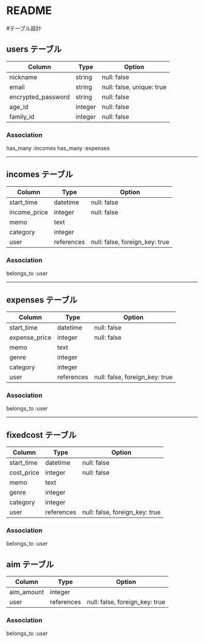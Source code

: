 # README
#テーブル設計

## users テーブル

| Column                | Type     | Option                     |
| --------------------- | -------- | -------------------------- |
| nickname              | string   | null: false                | 
| email                 | string   | null: false, unique: true  |
| encrypted_password    | string   | null: false                | 
| age_id                | integer  | null: false                |
| family_id             | integer  | null: false                |


### Association
has_many :incomes
has_many :expenses

--------------------------------------------------------------------

## incomes テーブル

| Column              | Type        | Option                          |
| ------------------- | ----------- | ------------------------------- |
| start_time          | datetime    | null: false                     | 
| income_price        | integer     | null: false                     |
| memo                | text        |                                 |
| category            | integer     |                                 |
| user                | references  | null: false, foreign_key: true  |


### Association
belongs_to :user

--------------------------------------------------------------------

## expenses テーブル

| Column              | Type        | Option                          |
| ------------------- | ----------- | ------------------------------- |
| start_time          | datetime    | null: false                     | 
| expense_price       | integer     | null: false                     |
| memo                | text        |                                 |
| genre               | integer     |                                 |
| category            | integer     |                                 |
| user                | references  | null: false, foreign_key: true  |


### Association
belongs_to :user

--------------------------------------------------------------------

## fixedcost テーブル

| Column              | Type        | Option                          |
| ------------------- | ----------- | ------------------------------- |
| start_time          | datetime    | null: false                     | 
| cost_price          | integer     | null: false                     |
| memo                | text        |                                 |
| genre               | integer     |                                 |
| category            | integer     |                                 |
| user                | references  | null: false, foreign_key: true  |


### Association
belongs_to :user

## aim テーブル

| Column              | Type        | Option                          |
| ------------------- | ----------- | ------------------------------- |
| aim_amount          | integer     |                                 | 
| user                | references  | null: false, foreign_key: true  |

### Association
belongs_to :user